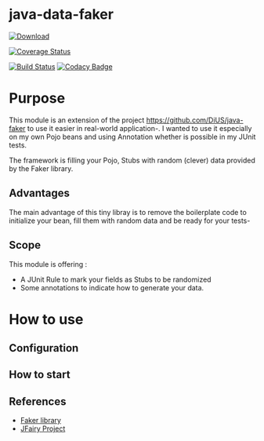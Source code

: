 # java-data-faker

[ ![Download](https://api.bintray.com/packages/sleroy/maven/java-data-faker/images/download.svg) ](https://bintray.com/sleroy/maven/java-data-faker/_latestVersion)

[![Coverage Status](https://coveralls.io/repos/github/sleroy/java-data-faker/badge.svg?branch=master)](https://coveralls.io/github/sleroy/java-data-faker?branch=master)

[![Build Status](https://travis-ci.org/sleroy/java-data-faker.svg?branch=master)](https://travis-ci.org/sleroy/java-data-faker)
[![Codacy Badge](https://api.codacy.com/project/badge/Grade/199a12aa6e404478b78b648688fa894c)](https://www.codacy.com/app/sleroy/java-data-faker?utm_source=github.com&amp;utm_medium=referral&amp;utm_content=sleroy/java-data-faker&amp;utm_campaign=Badge_Grade)

# Purpose

This module is an extension of the project https://github.com/DiUS/java-faker to use 
it easier in real-world application-. I wanted to use it especially on my own Pojo 
beans and using Annotation whether is possible in my JUnit tests. 

The framework is filling your Pojo, Stubs with random (clever) data provided by the 
Faker library. 

## Advantages

The main advantage of this tiny libray is to remove the boilerplate code to initialize 
your bean, fill them with random data and be ready for your tests-

## Scope

This module is offering :

- A JUnit Rule to mark your fields as Stubs to be randomized
- Some annotations to indicate how to generate your data.
 

# How to use

## Configuration

## How to start




## References

* [Faker library](https://github.com/DiUS/java-faker)
* [JFairy Project](https://github.com/Devskiller/jfairy)

